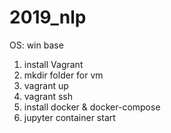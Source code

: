 # 2019_nlp
OS: win base
1. install Vagrant
2. mkdir folder for vm
3. vagrant up
4. vagrant ssh
5. install docker & docker-compose
6. jupyter container start

